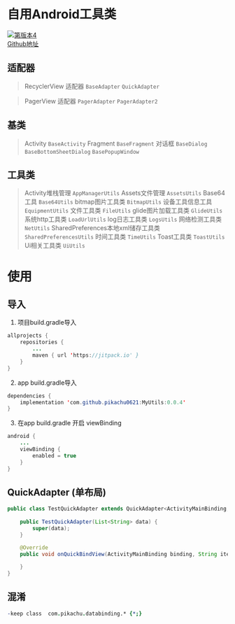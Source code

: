 自用Android工具类
=====
[![第版本4](https://jitpack.io/v/pikachu0621/MyUtils.svg)](https://jitpack.io/#pikachu0621/MyUtils)
<br>
[Github地址](https://github.com/pikachu0621)




适配器
------
>RecyclerView 适配器 
`BaseAdapter`
`QuickAdapter`

>PagerView 适配器
`PagerAdapter`
`PagerAdapter2`

基类
------
>Activity
`BaseActivity`
> Fragment
`BaseFragment`
> 对话框
`BaseDialog`
`BaseBottomSheetDialog`
`BasePopupWindow`

工具类
-------
> Activity堆栈管理
`AppManagerUtils`
> Assets文件管理
`AssetsUtils`
> Base64工具
`Base64Utils`
> bitmap图片工具类
`BitmapUtils`
> 设备工具信息工具
`EquipmentUtils`
> 文件工具类
`FileUtils`
> glide图片加载工具类
`GlideUtils`
> 系统http工具类
`LoadUrlUtils`
> log日志工具类
`LogsUtils`
> 网络检测工具类
`NetUtils`
> SharedPreferences本地xml储存工具类
`SharedPreferencesUtils`
> 时间工具类
`TimeUtils`
> Toast工具类
`ToastUtils`
> Ui相关工具类
`UiUtils`


使用
====

导入
----
1. 项目build.gradle导入
```java
allprojects {
	repositories {
		...
		maven { url 'https://jitpack.io' }
	}
}
```

2. app build.gradle导入
```java
dependencies {
    implementation 'com.github.pikachu0621:MyUtils:0.0.4'
}
```

3. 在app build.gradle 开启 viewBinding
```java
android {
    ...
    viewBinding {
        enabled = true
    }
}
```





QuickAdapter  (单布局)
---
```java
public class TestQuickAdapter extends QuickAdapter<ActivityMainBinding, String> {
    
    public TestQuickAdapter(List<String> data) {
        super(data);
    }

    @Override
    public void onQuickBindView(ActivityMainBinding binding, String itemData, int position, List<String> data) {
        
    }
}
```









混淆
-------
```pro
-keep class  com.pikachu.databinding.* {*;}
```